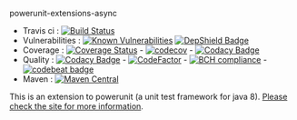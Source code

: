 powerunit-extensions-async

* Travis ci : [![Build Status](https://travis-ci.com/powerunit/powerunit-extensions-async.svg?branch=master)](https://travis-ci.com/powerunit/powerunit-extensions-async)
* Vulnerabilities : [![Known Vulnerabilities](https://snyk.io/test/github/powerunit/powerunit-extensions-async/badge.svg?targetFile=pom.xml)](https://snyk.io/test/github/powerunit/powerunit-extensions-async?targetFile=pom.xml) [![DepShield Badge](https://depshield.sonatype.org/badges/powerunit/powerunit-extensions-async/depshield.svg)](https://depshield.github.io)
* Coverage : [![Coverage Status](https://coveralls.io/repos/github/powerunit/powerunit-extensions-async/badge.svg?branch=master)](https://coveralls.io/github/powerunit/powerunit-extensions-async?branch=master) - [![codecov](https://codecov.io/gh/powerunit/powerunit-extensions-async/branch/master/graph/badge.svg)](https://codecov.io/gh/powerunit/powerunit-extensions-async) - [![Codacy Badge](https://api.codacy.com/project/badge/Coverage/54e6f34a650147e48b1864a420695a1c)](https://www.codacy.com/app/mathieu.boretti/powerunit-extensions-async?utm_source=github.com&utm_medium=referral&utm_content=powerunit/powerunit-extensions-async&utm_campaign=Badge_Coverage)
* Quality : [![Codacy Badge](https://api.codacy.com/project/badge/Grade/54e6f34a650147e48b1864a420695a1c)](https://www.codacy.com/app/mathieu.boretti/powerunit-extensions-async?utm_source=github.com&amp;utm_medium=referral&amp;utm_content=powerunit/powerunit-extensions-async&amp;utm_campaign=Badge_Grade) - [![CodeFactor](https://www.codefactor.io/repository/github/powerunit/powerunit-extensions-async/badge)](https://www.codefactor.io/repository/github/powerunit/powerunit-extensions-async) - [![BCH compliance](https://bettercodehub.com/edge/badge/powerunit/powerunit-extensions-async?branch=master)](https://bettercodehub.com/results/powerunit/powerunit-extensions-async) - [![codebeat badge](https://codebeat.co/badges/cdebf167-fee0-46b4-b33d-c613f1586a9d)](https://codebeat.co/projects/github-com-powerunit-powerunit-extensions-async-master)
* Maven : [![Maven Central](https://maven-badges.herokuapp.com/maven-central/ch.powerunit.extensions/powerunit-extensions-async/badge.svg)](https://maven-badges.herokuapp.com/maven-central/ch.powerunit.extensions/powerunit-extensions-async)

This is an extension to powerunit (a unit test framework for java 8). [Please check the site for more information](http://powerunit.github.io/powerunit-extensions-async/).
